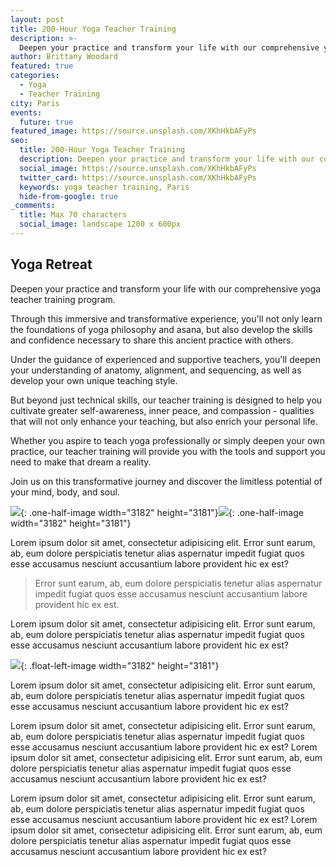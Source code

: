 ```yaml
---
layout: post
title: 200-Hour Yoga Teacher Training
description: >-
  Deepen your practice and transform your life with our comprehensive yoga teacher training program.
author: Brittany Woodard
featured: true
categories:
  - Yoga
  - Teacher Training
city: Paris
events: 
  future: true
featured_image: https://source.unsplash.com/XKhHkbAFyPs
seo:
  title: 200-Hour Yoga Teacher Training
  description: Deepen your practice and transform your life with our comprehensive yoga teacher training program.
  social_image: https://source.unsplash.com/XKhHkbAFyPs
  twitter_card: https://source.unsplash.com/XKhHkbAFyPs
  keywords: yoga teacher training, Paris
  hide-from-google: true
_comments:
  title: Max 70 characters
  social_image: landscape 1200 x 600px
---
```

## Yoga Retreat

Deepen your practice and transform your life with our comprehensive yoga teacher training program.

Through this immersive and transformative experience, you'll not only learn the foundations of yoga philosophy and asana, but also develop the skills and confidence necessary to share this ancient practice with others.

Under the guidance of experienced and supportive teachers, you'll deepen your understanding of anatomy, alignment, and sequencing, as well as develop your own unique teaching style.

But beyond just technical skills, our teacher training is designed to help you cultivate greater self-awareness, inner peace, and compassion - qualities that will not only enhance your teaching, but also enrich your personal life.

Whether you aspire to teach yoga professionally or simply deepen your own practice, our teacher training will provide you with the tools and support you need to make that dream a reality.

Join us on this transformative journey and discover the limitless potential of your mind, body, and soul.

![](/uploads/dee-copper-and-wild-1lbmrktx8gq-unsplash.jpg){: .one-half-image width="3182" height="3181"}![](/uploads/dee-copper-and-wild-1lbmrktx8gq-unsplash.jpg){: .one-half-image width="3182" height="3181"}

Lorem ipsum dolor sit amet, consectetur adipisicing elit. Error sunt earum, ab, eum dolore perspiciatis tenetur alias aspernatur impedit fugiat quos esse accusamus nesciunt accusantium labore provident hic ex est?

> Error sunt earum, ab, eum dolore perspiciatis tenetur alias aspernatur impedit fugiat quos esse accusamus nesciunt accusantium labore provident hic ex est.

Lorem ipsum dolor sit amet, consectetur adipisicing elit. Error sunt earum, ab, eum dolore perspiciatis tenetur alias aspernatur impedit fugiat quos esse accusamus nesciunt accusantium labore provident hic ex est?

![](/uploads/dee-copper-and-wild-1lbmrktx8gq-unsplash.jpg){: .float-left-image width="3182" height="3181"}

Lorem ipsum dolor sit amet, consectetur adipisicing elit. Error sunt earum, ab, eum dolore perspiciatis tenetur alias aspernatur impedit fugiat quos esse accusamus nesciunt accusantium labore provident hic ex est?

Lorem ipsum dolor sit amet, consectetur adipisicing elit. Error sunt earum, ab, eum dolore perspiciatis tenetur alias aspernatur impedit fugiat quos esse accusamus nesciunt accusantium labore provident hic ex est? Lorem ipsum dolor sit amet, consectetur adipisicing elit. Error sunt earum, ab, eum dolore perspiciatis tenetur alias aspernatur impedit fugiat quos esse accusamus nesciunt accusantium labore provident hic ex est?

Lorem ipsum dolor sit amet, consectetur adipisicing elit. Error sunt earum, ab, eum dolore perspiciatis tenetur alias aspernatur impedit fugiat quos esse accusamus nesciunt accusantium labore provident hic ex est? Lorem ipsum dolor sit amet, consectetur adipisicing elit. Error sunt earum, ab, eum dolore perspiciatis tenetur alias aspernatur impedit fugiat quos esse accusamus nesciunt accusantium labore provident hic ex est?